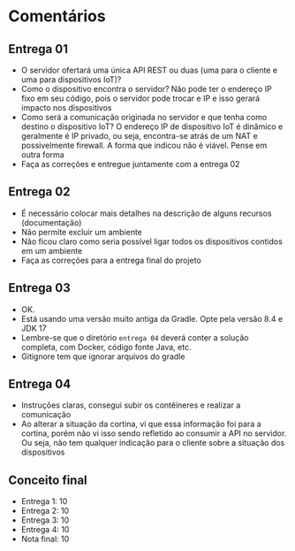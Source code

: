 # Comentários

## Entrega 01

- O servidor ofertará uma única API REST ou duas (uma para o cliente e uma para dispositivos IoT)?
- Como o dispositivo encontra o servidor? Não pode ter o endereço IP fixo em seu código, pois o servidor pode trocar e IP e isso gerará impacto nos dispositivos
- Como será a comunicação originada no servidor e que tenha como destino o dispositivo IoT? O endereço IP de dispositivo IoT é dinâmico e geralmente é IP privado, ou seja, encontra-se atrás de um NAT e possivelmente firewall. A forma que indicou não é viável. Pense em outra forma
- Faça as correções e entregue juntamente com a entrega 02

## Entrega 02

- É necessário colocar mais detalhes na descrição de alguns recursos (documentação)
- Não permite excluir um ambiente
- Não ficou claro como seria possível ligar todos os dispositivos contidos em um ambiente
- Faça as correções para a entrega final do projeto

## Entrega 03

- OK. 
- Está usando uma versão muito antiga da Gradle. Opte pela versão 8.4 e JDK 17
- Lembre-se que o diretório `entrega 04` deverá conter a solução completa, com Docker, código fonte Java, etc.
- Gitignore tem que ignorar arquivos do gradle

## Entrega 04

- Instruções claras, consegui subir os contêineres e realizar a comunicação
- Ao alterar a situação da cortina, vi que essa informação foi para a cortina, porém não vi isso sendo refletido ao consumir a API no servidor. Ou seja, não tem qualquer indicação para o cliente sobre a situação dos dispositivos

## Conceito final

- Entrega 1: 10
- Entrega 2: 10
- Entrega 3: 10
- Entrega 4: 10
- Nota final: 10
